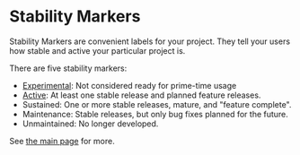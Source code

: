 # Stability Markers

Stability Markers are convenient labels for your project. They tell your
users how stable and active your particular project is.

There are five stability markers:

- [Experimental](https://masterminds.github.io/stability/experimental.html): Not considered ready for prime-time usage
- [Active](https://masterminds.github.io/stability/active.html): At least one stable release and planned feature releases.
- Sustained: One or more stable releases, mature, and "feature
  complete".
- Maintenance: Stable releases, but only bug fixes planned for the
  future.
- Unmaintained: No longer developed.

See [the main page](https://masterminds.github.io/stability) for more.
